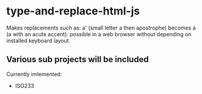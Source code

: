 # type-and-replace-html-js
 Makes replacements such as: a' (small letter a then apostrophe) becomes á (a with an acute accent): possible in a web browser without depending on installed keyboard layout.
 
## Various sub projects will be included
Currently imlemented:
- ISO233